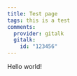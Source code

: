 ```yaml
---
title: Test page
tags: this is a test
comments:
  provider: gitalk
  gitalk:
    id: "123456"
---
```


Hello world!
